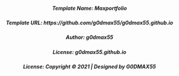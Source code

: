 <h5 align="center">Template Name: Maxportfolio</h5>
<h5 align="center">Template URL: https://github.com/g0dmax55/g0dmax55.github.io</h5>
<h5 align="center">Author: g0dmax55</h5>
<h5 align="center">License: g0dmax55.github.io</h5>
<h5 align="center">License: Copyright © 2021 | Designed by G0DMAX55</h5>

